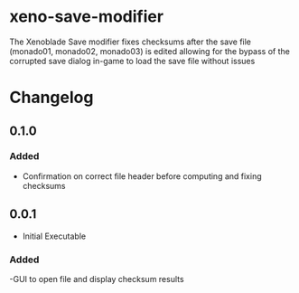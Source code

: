 # xeno-save-modifier

The Xenoblade Save modifier fixes checksums after the save file (monado01, monado02, monado03) is edited allowing for the bypass of the corrupted save dialog in-game to load the save file without issues

# Changelog

## 0.1.0
### Added
- Confirmation on correct file header before computing and fixing checksums
## 0.0.1
- Initial Executable
### Added
-GUI to open file and display checksum results
